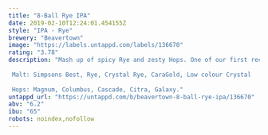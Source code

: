 ```yaml
---
title: "8-Ball Rye IPA"
date: 2019-02-10T12:24:01.454155Z
style: "IPA - Rye"
brewery: "Beavertown"
image: "https://labels.untappd.com/labels/136670"
rating: "3.78"
description: "Mash up of spicy Rye and zesty Hops. One of our first recipes that made it out the kitchen.  Malt: Simpsons Best, Rye, Crystal Rye, CaraGold, Low colour Crystal  Hops: Magnum, Columbus, Cascade, Citra, Galaxy."
untappd_url: "https://untappd.com/b/beavertown-8-ball-rye-ipa/136670"
abv: "6.2"
ibu: "65"
robots: noindex,nofollow
---
```

